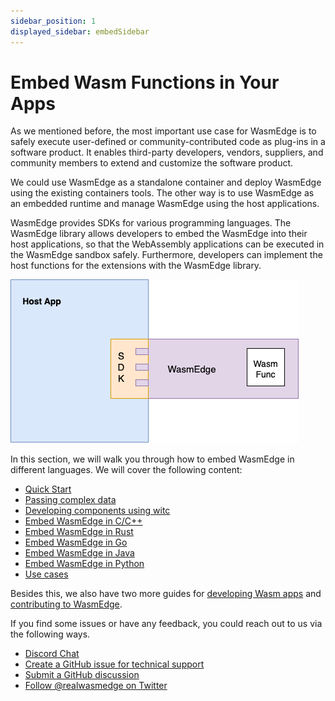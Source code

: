 ```yaml
---
sidebar_position: 1
displayed_sidebar: embedSidebar
---
```


# Embed Wasm Functions in Your Apps

As we mentioned before, the most important use case for WasmEdge is to safely execute user-defined or community-contributed code as plug-ins in a software product. It enables third-party developers, vendors, suppliers, and community members to extend and customize the software product.

We could use WasmEdge as a standalone container and deploy WasmEdge using the existing containers tools. The other way is to use WasmEdge as an embedded runtime and manage WasmEdge using the host applications.

WasmEdge provides SDKs for various programming languages. The WasmEdge library allows developers to embed the WasmEdge into their host applications, so that the WebAssembly applications can be executed in the WasmEdge sandbox safely. Furthermore, developers can implement the host functions for the extensions with the WasmEdge library.

![](embed_arch.png)

In this section, we will walk you through how to embed WasmEdge in different languages. We will cover the following content:

* [Quick Start](../category/quick-start)
* [Passing complex data](../category/passing-complex-data)
* [Developing components using witc](./witc)
* [Embed WasmEdge in C/C++](../category/c-sdk-for-embedding-wasm-functions)
* [Embed WasmEdge in Rust](../category/rust-sdk-for-embedding-wasm-functions)
* [Embed WasmEdge in Go](../category/go-sdk-for-embedding-wasm-functions)
* [Embed WasmEdge in Java](../category/java-sdk-for-embedding-wasm-functions)
* [Embed WasmEdge in Python](../category/python-sdk-for-embedding-wasm-functions)
* [Use cases](../category/use-cases)


Besides this, we also have two more guides for [developing Wasm apps](/docs/develop/overview) and [contributing to WasmEdge](/docs/contribute/overview).

If you find some issues or have any feedback, you could reach out to us via the following ways.

* [Discord Chat](https://discord.gg/U4B5sFTkFc)
* [Create a GitHub issue for technical support](https://github.com/WasmEdge/WasmEdge/issues)
* [Submit a GitHub discussion](https://github.com/WasmEdge/WasmEdge/discussions)
* [Follow @realwasmedge on Twitter](https://twitter.com/realwasmedge)
